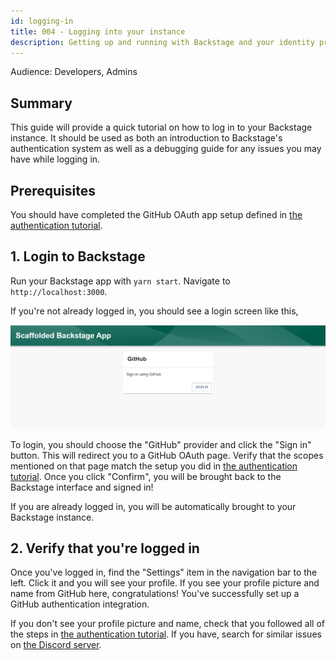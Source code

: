```yaml
---
id: logging-in
title: 004 - Logging into your instance
description: Getting up and running with Backstage and your identity provider
---
```


Audience: Developers, Admins

## Summary

This guide will provide a quick tutorial on how to log in to your Backstage instance. It should be used as both an introduction to Backstage's authentication system as well as a debugging guide for any issues you may have while logging in.

## Prerequisites

You should have completed the GitHub OAuth app setup defined in [the authentication tutorial](../../getting-started/config/authentication.md).

## 1. Login to Backstage

Run your Backstage app with `yarn start`. Navigate to `http://localhost:3000`.

If you're not already logged in, you should see a login screen like this,

![Screenshot of the login screen](../../assets/getting-started/login-screen.png)

To login, you should choose the "GitHub" provider and click the "Sign in" button. This will redirect you to a GitHub OAuth page. Verify that the scopes mentioned on that page match the setup you did in [the authentication tutorial](../../getting-started/config/authentication.md). Once you click "Confirm", you will be brought back to the Backstage interface and signed in!

If you are already logged in, you will be automatically brought to your Backstage instance.

## 2. Verify that you're logged in

Once you've logged in, find the "Settings" item in the navigation bar to the left. Click it and you will see your profile. If you see your profile picture and name from GitHub here, congratulations! You've successfully set up a GitHub authentication integration.

<!-- Would like to have more FAQs here for help instead of funneling to Discord -->

If you don't see your profile picture and name, check that you followed all of the steps in [the authentication tutorial](../../getting-started/config/authentication.md). If you have, search for similar issues on [the Discord server](https://discord.gg/backstage-687207715902193673).
